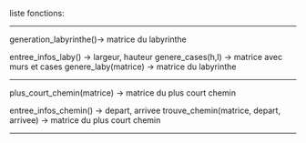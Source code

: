 liste fonctions:
____________________________________________________________________
generation_labyrinthe()-> matrice du labyrinthe

entree_infos_laby() -> largeur, hauteur
genere_cases(h,l) -> matrice avec murs et cases
genere_laby(matrice) -> matrice du labyrinthe
********************************************************************
plus_court_chemin(matrice) -> matrice du plus court chemin

entree_infos_chemin() -> depart, arrivee
trouve_chemin(matrice, depart, arrivee) -> matrice du plus court chemin
____________________________________________________________________
